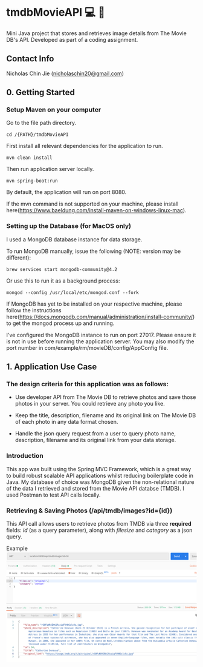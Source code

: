 # tmdbMovieAPI :computer: :tada:
Mini Java project that stores and retrieves image details from The Movie DB's API. Developed as part of a coding assignment.

## Contact Info
Nicholas Chin Jie (nicholaschin20@gmail.com)

## 0. Getting Started 
### Setup Maven on your computer
Go to the file path directory. 

    cd /{PATH}/tmdbMovieAPI

First install all relevant dependencies for the application to run.

    mvn clean install

Then run application server locally. 

    mvn spring-boot:run

By default, the application will run on port 8080.

If the mvn command is not supported on your machine, please install here(https://www.baeldung.com/install-maven-on-windows-linux-mac).

### Setting up the Database (for MacOS only)
I used a MongoDB database instance for data storage. 

To run MongoDB manually, issue the following (NOTE: version may be different): 

    brew services start mongodb-community@4.2

Or use this to run it as a background process: 

    mongod --config /usr/local/etc/mongod.conf --fork

If MongoDB has yet to be installed on your respective machine, please follow the instructions here(https://docs.mongodb.com/manual/administration/install-community/) to get the mongod process up and running. 

I've configured the MongoDB instance to run on port 27017. Please ensure it is not in use before running the application server. You may also modify the port number in com/example/rm/movieDB/config/AppConfig file. 

## 1. Application Use Case

### The design criteria for this application was as follows: 
* Use developer API from The Movie DB to retrieve photos and save those photos in your server. You could retrieve any photo you like.

* Keep the title, description, filename and its original link on The Movie DB of each photo in any data format chosen.

* Handle the json query request from a user to query photo name, description, filename and its original link from your data storage.

### Introduction
This app was built using the Spring MVC Framework, which is a great way to build robust scalable API applications whilst reducing boilerplate code in Java. My database of choice was MongoDB given the non-relational nature of the data I retrieved and stored from the Movie API databse (TMDB). I used Postman to test API calls locally.

### Retrieving & Saving Photos (/api/tmdb/images?id={id})
This API call allows users to retrieve photos from TMDB via three **required** fields: *id* (as a query parameter), along with *filesize* and *category* as a json query.

Example 
![](images/getImgDetailsfromTMDB.png)

